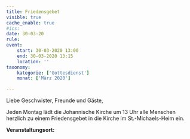 ```yaml
---
title: Friedensgebet
visible: true
cache_enable: true
#ics: 
date: 30-03-20
rule: 
event:
	start: 30-03-2020 13:00
	end: 30-03-2020 13:15
	location: ''
taxonomy:
	kategorie: ['Gottesdienst']
	monat: ['März 2020']

---
```

Liebe Geschwister, Freunde und Gäste,

Jeden Montag lädt die Johannische Kirche um 13 Uhr alle Menschen herzlich zu einem Friedensgebet in die Kirche im St.-Michaels-Heim ein.



**Veranstaltungsort:** 

